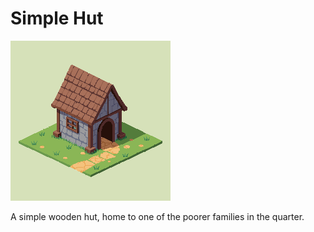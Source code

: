 # Simple Hut

![Simple Hut](../../assets/buildings/hut.png)

A simple wooden hut, home to one of the poorer families in the quarter.
